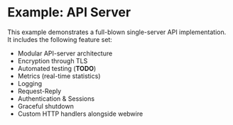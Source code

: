 # Example: API Server

This example demonstrates a full-blown single-server API implementation.
It includes the following feature set:
- Modular API-server architecture
- Encryption through TLS
- Automated testing (**TODO**)
- Metrics (real-time statistics)
- Logging
- Request-Reply
- Authentication & Sessions
- Graceful shutdown
- Custom HTTP handlers alongside webwire